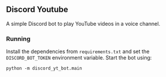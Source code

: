 Discord Youtube
---

A simple Discord bot to play YouTube videos in a voice channel.

### Running

Install the dependencies from `requirements.txt` and set the `DISCORD_BOT_TOKEN`
environment variable. Start the bot using:

```
python -m discord_yt_bot.main
```
